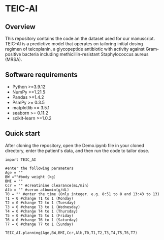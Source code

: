 # TEIC-AI

## Overview
This repository contains the code an the dataset used for our manuscript. TEIC-AI is a predictive model that operates on tailoring initial dosing regimen of teicoplanin, a glycopeptide antibiotic with activity against Gram-positive bacteria including methicillin-resistant Staphylococcus aureus (MRSA).


## Software requirements
- Python >=3.9.12
- NumPy >=1.21.5
- Pandas >=1.4.2
- PsmPy >= 0.3.5
- matplotlib >= 3.5.1
- seaborn >= 0.11.2
- scikit-learn >=1.0.2

## Quick start
After cloning the repository, open the Demo.ipynb file in your cloned directory, enter the patient's data, and then run the code to tailor dose.
```
import TEIC_AI

#enter the following parameters
Age = ""
BW =""#body weight (kg)
BMI = ""
Ccr = "" #creatinine clearance(mL/min)
Alb = "" #serun albumin(g/dL)
T0 = "" #enter the time (Only integer. e.g. 8:51 to 8 and 13:43 to 13)
T1 = 0 #change T1 to 1 (Monday)
T2 = 0 #change T2 to 1 (Tuesday)
T3 = 0 #change T3 to 1 (Wednesday)
T4 = 0 #change T4 to 1 (Thursday)
T5 = 0 #change T5 to 1 (Friday)
T6 = 0 #change T6 to 1 (Saturday)
T7 = 0 #change T7 to 1 (Sunday)

TEIC_AI.planning(Age,BW,BMI,Ccr,Alb,T0,T1,T2,T3,T4,T5,T6,T7)

```
